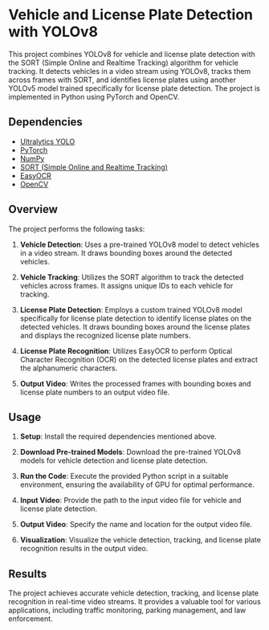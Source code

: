 

# Vehicle and License Plate Detection with YOLOv8

This project combines YOLOv8 for vehicle and license plate detection with the SORT (Simple Online and Realtime Tracking) algorithm for vehicle tracking. It detects vehicles in a video stream using YOLOv8, tracks them across frames with SORT, and identifies license plates using another YOLOv5 model trained specifically for license plate detection. The project is implemented in Python using PyTorch and OpenCV.

## Dependencies

- [Ultralytics YOLO](https://github.com/ultralytics/yolov8)
- [PyTorch](https://pytorch.org/)
- [NumPy](https://numpy.org/)
- [SORT (Simple Online and Realtime Tracking)](https://github.com/abewley/sort)
- [EasyOCR](https://github.com/JaidedAI/EasyOCR)
- [OpenCV](https://opencv.org/)

## Overview

The project performs the following tasks:

1. **Vehicle Detection**: Uses a pre-trained YOLOv8 model to detect vehicles in a video stream. It draws bounding boxes around the detected vehicles.

2. **Vehicle Tracking**: Utilizes the SORT algorithm to track the detected vehicles across frames. It assigns unique IDs to each vehicle for tracking.

3. **License Plate Detection**: Employs a custom trained YOLOv8 model specifically for license plate detection to identify license plates on the detected vehicles. It draws bounding boxes around the license plates and displays the recognized license plate numbers.

4. **License Plate Recognition**: Utilizes EasyOCR to perform Optical Character Recognition (OCR) on the detected license plates and extract the alphanumeric characters.
   
5. **Output Video**: Writes the processed frames with bounding boxes and license plate numbers to an output video file.

## Usage

1. **Setup**: Install the required dependencies mentioned above.

2. **Download Pre-trained Models**: Download the pre-trained YOLOv8 models for vehicle detection and license plate detection.

3. **Run the Code**: Execute the provided Python script in a suitable environment, ensuring the availability of GPU for optimal performance.

4. **Input Video**: Provide the path to the input video file for vehicle and license plate detection.

5. **Output Video**: Specify the name and location for the output video file.

6. **Visualization**: Visualize the vehicle detection, tracking, and license plate recognition results in the output video.

## Results

The project achieves accurate vehicle detection, tracking, and license plate recognition in real-time video streams. It provides a valuable tool for various applications, including traffic monitoring, parking management, and law enforcement.

